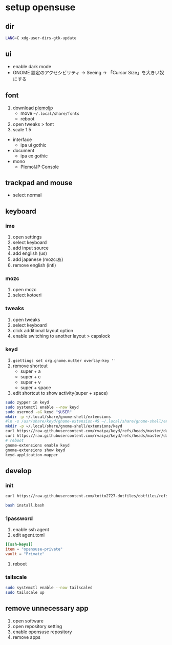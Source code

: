 # setup opensuse

## dir

```bash
LANG=C xdg-user-dirs-gtk-update
```

## ui


- enable dark mode
- GNOME 設定のアクセシビリティ → Seeing → 「Cursor Size」を大きい奴にする

## font

1. download [plemoljp](https://github.com/yuru7/PlemolJP)
    - move `~/.local/share/fonts`
    - reboot
1. open tweaks > font
1. scale 1.5

- interface
    - ipa ui gothic
- document
    - ipa ex gothic
-  mono
    - PlemolJP Console


## trackpad and mouse

- select normal

## keyboard

### ime

1. open settings
1. select keyboard
1. add input source
1. add english (us)
1. add japanese (mozc:あ)
1. remove english (intl)

### mozc

1. open mozc
1. select kotoeri

### tweaks

1. open tweaks
1. select keyboard
1. click additional layout option
1. enable switching to another layout > capslock

### keyd

1. `gsettings set org.gnome.mutter overlay-key ''`
1. remove shortcut
   - super + a
   - super + c
   - super + v
   - super + space
1. edit shortcut to show activity(super + space)

```bash
sudo zypper in keyd
sudo systemctl enable --now keyd
sudo usermod -aG keyd "$USER"
mkdir -p ~/.local/share/gnome-shell/extensions
#ln -s /usr/share/keyd/gnome-extension-45 ~/.local/share/gnome-shell/extensions/keyd
mkdir -p ~/.local/share/gnome-shell/extensions/keyd
curl https://raw.githubusercontent.com/rvaiya/keyd/refs/heads/master/data/gnome-extension-45/extension.js >~/.local/share/gnome-shell/extensions/keyd/extension.js
curl https://raw.githubusercontent.com/rvaiya/keyd/refs/heads/master/data/gnome-extension-45/metadata.js >~/.local/share/gnome-shell/extensions/keyd/metadata.json
# reboot
gnome-extensions enable keyd
gnome-extensions show keyd
keyd-application-mapper
```

## develop

### init

```bash
curl https://raw.githubusercontent.com/totto2727-dotfiles/dotfiles/refs/heads/main/opensuse-private/init.bash

bash install.bash
```

### 1password

1. enable ssh agent
1. edit agent.toml
  ```toml:~/.config/1Password/ssh/agent.toml
  [[ssh-keys]]
  item = "opensuse-private"
  vault = "Private"
  ```
1. reboot

### tailscale

```bash
sudo systemctl enable --now tailscaled
sudo tailscale up
```

## remove unnecessary app

1. open software
1. open repository setting
1. enable opensuse repository
1. remove apps

